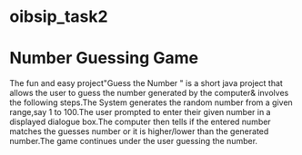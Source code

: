 # oibsip_task2
# Number Guessing Game
The fun and easy project"Guess the Number " is a short java project that allows the user to guess the number generated by the computer& involves the following steps.The System generates the random number from a given range,say 1 to 100.The user prompted to enter their given number in a displayed dialogue box.The computer then tells if the entered number matches
the guesses number or it is higher/lower than the generated number.The game continues under the user guessing the number.
